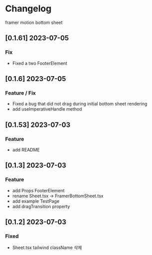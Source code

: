 # Changelog

framer motion bottom sheet

## [0.1.61] 2023-07-05

### Fix

- Fixed a two FooterElement

## [0.1.6] 2023-07-05

### Feature / Fix

- Fixed a bug that did not drag during initial bottom sheet rendering
- add useImperativeHandle method

## [0.1.53] 2023-07-03

### Feature

- add README

## [0.1.3] 2023-07-03

### Feature

- add Props FooterElement
- rename Sheet.tsx -> FramerBottomSheet.tsx
- add example TestPage
- add dragTransition property

## [0.1.2] 2023-07-03

### Fixed

- Sheet.tsx tailwind className 삭제
